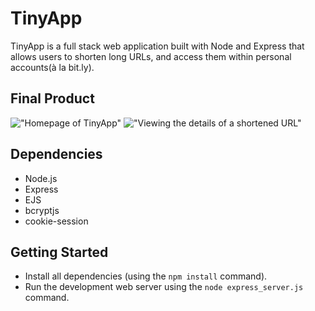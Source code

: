 # TinyApp

TinyApp is a full stack web application built with Node and Express that allows users to shorten long URLs, and access them within personal accounts(à la bit.ly).

## Final Product

!["Homepage of TinyApp"](https://github.com/richardm1645/tinyapp/tree/main/docs/homepage.png)
!["Viewing the details of a shortened URL"](https://github.com/richardm1645/tinyapp/tree/main/docs/edit-page.png)

## Dependencies

- Node.js
- Express
- EJS
- bcryptjs
- cookie-session

## Getting Started

- Install all dependencies (using the `npm install` command).
- Run the development web server using the `node express_server.js` command.
